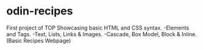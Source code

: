 # odin-recipes
First project of TOP
Showcasing basic HTML and CSS syntax.
-Elements and Tags.
-Text, Lists, Links & Images.
-Cascade, Box Model, Block & Inline.
(Basic Recipes Webpage) 